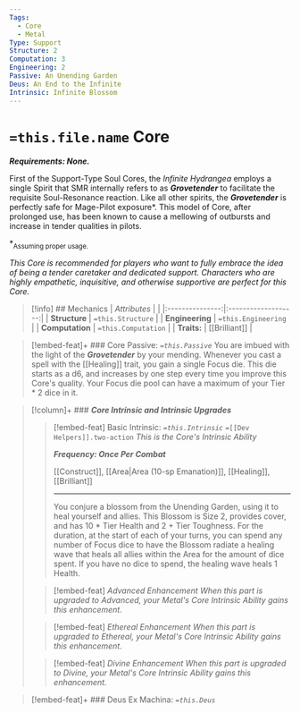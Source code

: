 ```yaml
---
Tags:
  - Core
  - Metal
Type: Support
Structure: 2
Computation: 3
Engineering: 2
Passive: An Unending Garden
Deus: An End to the Infinite
Intrinsic: Infinite Blossom
---
```

# `=this.file.name` Core 
***Requirements: None.*** 
 
First of the Support-Type Soul Cores, the *Infinite Hydrangea* employs a single Spirit that SMR internally refers to as ***Grovetender*** to facilitate the requisite Soul-Resonance reaction. Like all other spirits, the ***Grovetender*** is perfectly safe for Mage-Pilot exposure\*. This model of Core, after prolonged use, has been known to cause a mellowing of outbursts and increase in tender qualities in pilots. 

\*<sub>Assuming proper usage.</sub>

*This Core is recommended for players who want to fully embrace the idea of being a tender caretaker and dedicated support. Characters who are highly empathetic, inquisitive, and otherwise supportive are perfect for this Core.*

>[!info] ## Mechanics 
|  *Attributes*   |                     |
|:---------------:|:-------------------:|
|  **Structure**  |  `=this.Structure`  |
| **Engineering** | `=this.Engineering` |
| **Computation** | `=this.Computation` |
|   **Traits:**   |    [[Brilliant]]    |

> [!embed-feat]+ ### Core Passive: *`=this.Passive`*
> You are imbued with the light of the ***Grovetender*** by your mending. Whenever you cast a spell with the [[Healing]] trait, you gain a single Focus die. This die starts as a d6, and increases by one step every time you improve this Core's quality. Your Focus die pool can have a maximum of your Tier * 2 dice in it.

>[!column]+ ### ***Core Intrinsic and Intrinsic Upgrades*** 
> 
>> [!embed-feat] Basic Intrinsic: *`=this.Intrinsic`* `=[[Dev Helpers]].two-action`
>> *This is the Core's Intrinsic Ability*
>> 
>> ***Frequency: Once Per Combat***
>> 
>> [[Construct]], [[Area\|Area (10-sp Emanation)]], [[Healing]], [[Brilliant]]
>> - - -
>> You conjure a blossom from the Unending Garden, using it to heal yourself and allies. This Blossom is Size 2, provides cover, and has 10 * Tier Health and 2 + Tier Toughness. For the duration, at the start of each of your turns, you can spend any number of Focus dice to have the Blossom radiate a healing wave that heals all allies within the Area for the amount of dice spent. If you have no dice to spend, the healing wave heals 1 Health. 
>
>> [!embed-feat] *Advanced Enhancement*
>> *When this part is upgraded to Advanced, your Metal's Core Intrinsic Ability gains this enhancement.*
>
>> [!embed-feat] *Ethereal Enhancement*
>>*When this part is upgraded to Ethereal, your Metal's Core Intrinsic Ability gains this enhancement.*
>
>> [!embed-feat] *Divine Enhancement*
>>*When this part is upgraded to Divine, your Metal's Core Intrinsic Ability gains this enhancement.*

> [!embed-feat]+ ### Deus Ex Machina: *`=this.Deus`*